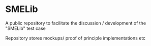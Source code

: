 SMELib
======

A public repository to facilitate the discussion / development of the "SMELib" test case

Repository stores mockups/ proof of principle implementations etc

